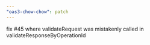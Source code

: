 ```yaml
---
"oas3-chow-chow": patch
---
```


fix #45 where validateRequest was mistakenly called in validateResponseByOperationId
